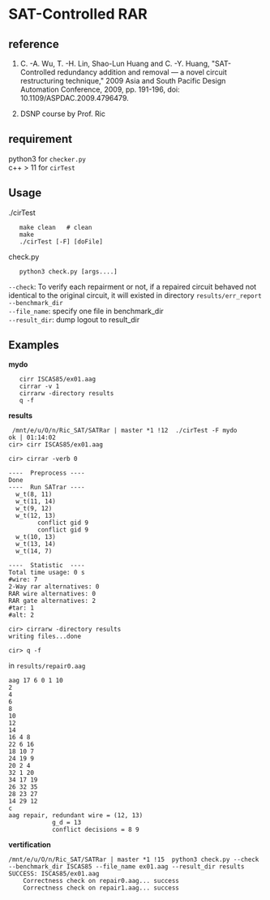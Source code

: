 # SAT-Controlled RAR

## reference
1. C. -A. Wu, T. -H. Lin, Shao-Lun Huang and C. -Y. Huang, "SAT-Controlled redundancy addition and removal — a novel circuit restructuring technique," 2009 Asia and South Pacific Design Automation Conference, 2009, pp. 191-196, doi: 10.1109/ASPDAC.2009.4796479.

2. DSNP course by Prof. Ric

## requirement
python3 for ```checker.py```  
c++ > 11 for ```cirTest```  

## Usage
./cirTest  
```
   make clean   # clean
   make
   ./cirTest [-F] [doFile]
```

check.py  
```
   python3 check.py [args....]
```
```--check```: To verify each repairment or not, if a repaired circuit behaved not identical to the original circuit, it will existed in directory ```results/err_report```  
```--benchmark_dir```  
```--file_name```: specify one file in benchmark_dir  
```--result_dir```: dump logout to result_dir  

## Examples
**mydo**  
```
   cirr ISCAS85/ex01.aag
   cirrar -v 1
   cirrarw -directory results
   q -f
```
**results**
```
 /mnt/e/u/O/n/Ric_SAT/SATRar | master *1 !12  ./cirTest -F mydo                                                ok | 01:14:02
cir> cirr ISCAS85/ex01.aag

cir> cirrar -verb 0

----  Preprocess ----
Done
----  Run SATrar ----
  w_t(8, 11)
  w_t(11, 14)
  w_t(9, 12)
  w_t(12, 13)
        conflict gid 9
        conflict gid 9
  w_t(10, 13)
  w_t(13, 14)
  w_t(14, 7)

----  Statistic  ----
Total time usage: 0 s
#wire: 7
2-Way rar alternatives: 0
RAR wire alternatives: 0
RAR gate alternatives: 2
#tar: 1
#alt: 2

cir> cirrarw -directory results
writing files...done

cir> q -f
```

in ```results/repair0.aag```
```
aag 17 6 0 1 10
2
4
6
8
10
12
14
16 4 8
22 6 16
18 10 7
24 19 9
20 2 4
32 1 20
34 17 19
26 32 35
28 23 27
14 29 12
c
aag repair, redundant wire = (12, 13)
            g_d = 13
            conflict decisions = 8 9 
```

**vertification**  
```
/mnt/e/u/O/n/Ric_SAT/SATRar | master *1 !15  python3 check.py --check --benchmark_dir ISCAS85 --file_name ex01.aag --result_dir results
SUCCESS: ISCAS85/ex01.aag
    Correctness check on repair0.aag... success
    Correctness check on repair1.aag... success
```

